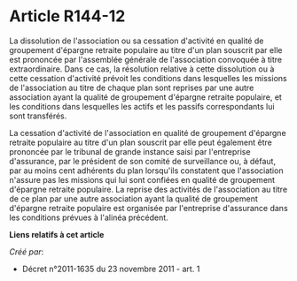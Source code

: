 # Article R144-12

La dissolution de l'association ou sa cessation d'activité en qualité de groupement d'épargne retraite populaire au titre
d'un plan souscrit par elle est prononcée par l'assemblée générale de l'association convoquée à titre extraordinaire. Dans ce
cas, la résolution relative à cette dissolution ou à cette cessation d'activité prévoit les conditions dans lesquelles les
missions de l'association au titre de chaque plan sont reprises par une autre association ayant la qualité de groupement
d'épargne retraite populaire, et les conditions dans lesquelles les actifs et les passifs correspondants lui sont transférés.

La cessation d'activité de l'association en qualité de groupement d'épargne retraite populaire au titre d'un plan souscrit
par elle peut également être prononcée par le tribunal de grande instance saisi par l'entreprise d'assurance, par le
président de son comité de surveillance ou, à défaut, par au moins cent adhérents du plan lorsqu'ils constatent que
l'association n'assure pas les missions qui lui sont confiées en qualité de groupement d'épargne retraite populaire. La
reprise des activités de l'association au titre de ce plan par une autre association ayant la qualité de groupement d'épargne
retraite populaire est organisée par l'entreprise d'assurance dans les conditions prévues à l'alinéa précédent.

**Liens relatifs à cet article**

_Créé par_:

  - Décret n°2011-1635 du 23 novembre 2011 - art. 1
